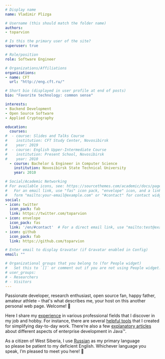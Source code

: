 ```yaml
---
# Display name
name: Vladimir Plizga

# Username (this should match the folder name)
authors:
- toparvion

# Is this the primary user of the site?
superuser: true

# Role/position
role: Software Engineer

# Organizations/Affiliations
organizations:
- name: CFT
  url: "http://eng.cft.ru/"

# Short bio (displayed in user profile at end of posts)
bio: "Favorite technology: common sense"

interests:
- Backend Development
- Open Source Software
- Applied Cryptography

education:
  courses:
#  - course: Slides and Talks Course
#    institution: CFT Study Center, Novosibirsk
#    year: 2019
#  - course: English Upper-Intermediate Course
#    institution: Present School, Novosibirsk
#    year: 2010
  - course: Bachelor & Engineer in Computer Science
    institution: Novosibirsk State Technical University
    year: 2010

# Social/Academic Networking
# For available icons, see: https://sourcethemes.com/academic/docs/page-builder/#icons
#   For an email link, use "fas" icon pack, "envelope" icon, and a link in the
#   form "mailto:your-email@example.com" or "#contact" for contact widget.
social:
- icon: twitter
  icon_pack: fab
  link: https://twitter.com/toparvion
- icon: envelope
  icon_pack: fas
  link: '/en/#contact'  # For a direct email link, use "mailto:test@example.org".
- icon: github
  icon_pack: fab
  link: https://github.com/toparvion

# Enter email to display Gravatar (if Gravatar enabled in Config)
email: ""

# Organizational groups that you belong to (for People widget)
#   Set this to `[]` or comment out if you are not using People widget.
# user_groups:
# - Researchers
# - Visitors
---
```


Passionate developer, research enthusiast, open source fan, happy father, amateur athlete – that's what describes me, your host on this another personal web page. Welcome! :wave:

Here I&nbsp;share my [experience](/en/background) in&nbsp;various professional fields that I discover in my&nbsp;job and hobby. For instance, there are several [helpful tools](/en/#projects) that I&nbsp;created for&nbsp;simplifying day-to-day work. There’re also a&nbsp;few [explanatory articles](/en/#posts) about different aspects of enterprise development in Java&trade;.

As a&nbsp;citizen of&nbsp;West Siberia, I use [Russian](/ru) as my primary language so&nbsp;please be&nbsp;patient to my&nbsp;deficient English. Whichever language you speak, I’m&nbsp;pleased to&nbsp;meet you here! :slightly_smiling_face:
